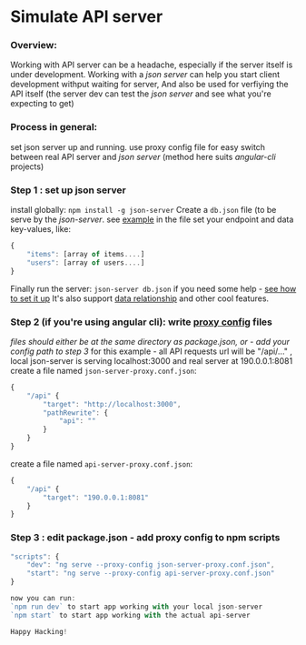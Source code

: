 # Simulate API server
### Overview: 
Working with API server can be a headache, especially if the server itself is under development.
Working with a *json server* can help you start client development withput waiting for server,
And also be used for verfiying the API itself (the server dev can test the *json server* and see what you're expecting to get)

### Process in general: 
set json server up and running. use proxy config file for easy switch between real API server and *json server* (method here suits *angular-cli* projects)

### Step 1 : set up json server
install globally: `npm install -g json-server`
Create a `db.json` file (to be serve by the *json-server*. see [example](https://github.com/Webiks/ng2tips/tree/master/simulate-api-server/db.json)
in the file set your endpoint and data key-values, like:
```javascript
{
	"items": [array of items....]
	"users": [array of users....]
}
```
Finally run the server: `json-server db.json`
if you need some help - [see how to set it up](http://www.betterpixels.co.uk/projects/2015/05/09/mock-up-your-rest-api-with-json-server/)
It's also support [data relationship](https://www.npmjs.com/package/json-server#relationships) and other cool features.

### Step 2 (if you're using angular cli): write [proxy config](https://github.com/angular/angular-cli#proxy-to-backend) files
*files should either be at the same directory as package.json, or - add your config path to step 3*
for this example - all API requests url will be "/api/..." , local json-server is serving localhost:3000 and real server at 190.0.0.1:8081 
create a file named `json-server-proxy.conf.json`:

```javascript
{
	"/api" {
    	"target": "http://localhost:3000",
		"pathRewrite": {
			"api": ""
		}
	}
}
```
create a file named `api-server-proxy.conf.json`:

```javascript
{
	"/api" {
    	"target": "190.0.0.1:8081"
	}
}
```

### Step 3 : edit package.json - add proxy config to npm scripts

```javascript
"scripts": {
	"dev": "ng serve --proxy-config json-server-proxy.conf.json",
	"start": "ng serve --proxy-config api-server-proxy.conf.json"
}

now you can run:
`npm run dev` to start app working with your local json-server
`npm start` to start app working with the actual api-server

Happy Hacking!

